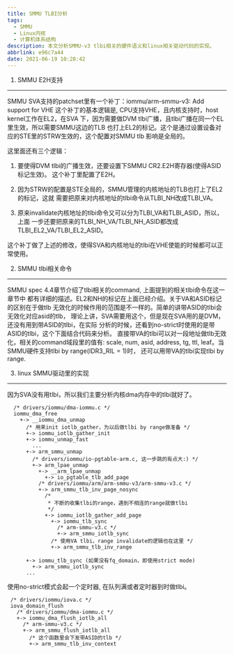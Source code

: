 ```yaml
---
title: SMMU TLBI分析
tags:
  - SMMU
  - Linux内核
  - 计算机体系结构
description: 本文分析SMMU-v3 tlbi相关的硬件语义和linux相关驱动代码的实现。
abbrlink: e96c7a44
date: 2021-06-19 10:28:42
---
```


1. SMMU E2H支持
---------------

 SMMU SVA支持的patchset里有一个补丁：iommu/arm-smmu-v3: Add support for VHE
 这个补丁的基本逻辑是, CPU支持VHE，且内核支持时，host kernel工作在EL2，在SVA
 下，因为需要做DVM tlbi广播，且tlbi广播在同一个EL里生效，所以需要SMMU这边的TLB
 也打上EL2的标记。这个是通过设置设备对应的STE里的STRW生效的，这个配置对SMMU tlb
 影响是全局的。

 这里面还有三个逻辑：

 1. 要使得DVM tlbi的广播生效，还要设置下SMMU CR2.E2H寄存器(使得ASID标记生效)。
    这个补丁里配置了E2H。

 2. 因为STRW的配置是STE全局的，SMMU管理的内核地址的TLB也打上了EL2的标记，这就
    需要把原来对内核地址的tlbi命令从TLBI_NH改成TLBI_VA。

 3. 原来invalidate内核地址的tlbi命令又可以分为TLBI_VA和TLBI_ASID，所以，上面
    一步还要把原来的TLBI_NH_VA/TLBI_NH_ASID都改成TLBI_EL2_VA/TLBI_EL2_ASID。

 这个补丁做了上述的修改，使得SVA和内核地址的tlbi在VHE使能的时候都可以正常使用。

2. SMMU tlbi相关命令
--------------------

 SMMU spec 4.4章节介绍了tlbi相关的command, 上面提到的相关tlbi命令在这一章节中
 都有详细的描述。EL2和NH的标记在上面已经介绍。关于VA和ASID标记的区别在于做tlb
 无效化的时候作用的范围是不一样的。简单的讲带ASID的tlbi会无效化对应asid的tlb，
 理论上讲，SVA需要用这个，但是现在SVA用的是DVM，还没有用到带ASID的tlbi，在实际
 分析的时候，还看到no-strict时使用的是带ASID的tlbi，这个下面结合代码来分析。
 直接带VA的tlbi可以对一段地址做tlb无效化，相关的command域段里的值有: scale,
 num, asid, address, tg, ttl, leaf。当SMMU硬件支持tlbi by range(IDR3_RIL = 1)时，
 还可以用带VA的tlbi实现tlbi by range.

3. linux SMMU驱动里的实现
-------------------------

 因为SVA没有用tlbi，所以我们主要分析内核dma内存中的tlbi就好了。
```
  /* drivers/iommu/dma-iommu.c */
  iommu_dma_free
    +-> __iommu_dma_unmap
      /* 用来init iotlb_gather，为以后做tlbi by range做准备 */
      +-> iommu_iotlb_gather_init
      +-> iommu_unmap_fast
        ...
	  +-> arm_smmu_unmap
	    /* drivers/iommu/io-pgtable-arm.c, 这一步跳的有点大:) */
	    +-> arm_lpae_unmap 
	      +-> __arm_lpae_unmap
	        +-> io_pgtable_tlb_add_page
		  /* drivers/iommu/arm/arm-smmu-v3/arm-smmu-v3.c */
		  +-> arm_smmu_tlb_inv_page_nosync 
		    /*
		     * 不断的收集tlbi的range，遇到不相连的range就做tlbi
		     */
		    +-> iommu_iotlb_gather_add_page
		      +-> iommu_tlb_sync
		        /* arm-smmu-v3.c */
		        +-> arm_smmu_iotlb_sync
			  /* 使用VA tlbi，range invalidate的逻辑也在这里 */
			  +-> arm_smmu_tlb_inv_range

      +-> iommu_tlb_sync (如果没有fq_domain，即使用strict mode)
        +-> arm_smmu_iotlb_sync
      ...
```
 使用no-strict模式会起一个定时器, 在队列满或者定时器到时做tlbi。
```
 /* drivers/iommu/iova.c */
 iova_domain_flush
   /* drivers/iommu/dma-iommu.c */
   +-> iommu_dma_flush_iotlb_all
     /* arm-smmu-v3.c */
     +-> arm_smmu_flush_iotlb_all
       /* 这个函数里会下发带ASID的tlb */
       +-> arm_smmu_tlb_inv_context
```
